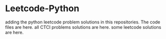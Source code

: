 # Leetcode-Python
adding the python leetcode problem solutions in this repositories. 
The code files are here.
all CTCI problems solutions are here.
some leetcode solutions are here.



























































































































































































































